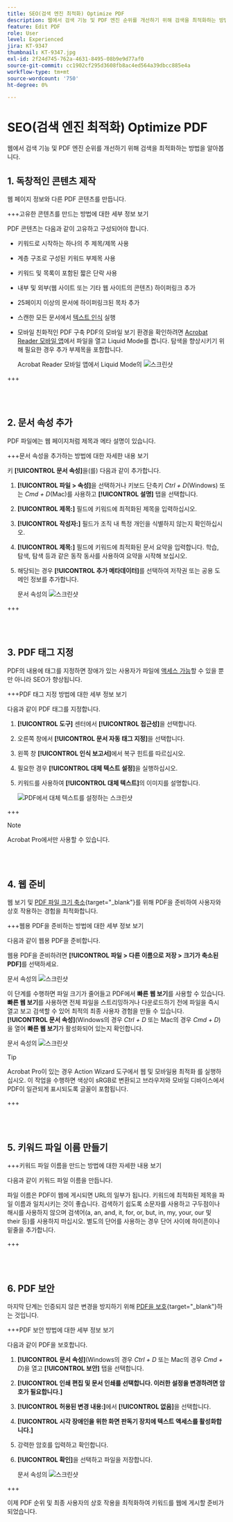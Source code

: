 ```yaml
---
title: SEO(검색 엔진 최적화) Optimize PDF
description: 웹에서 검색 기능 및 PDF 엔진 순위를 개선하기 위해 검색을 최적화하는 방법을 알아봅니다.
feature: Edit PDF
role: User
level: Experienced
jira: KT-9347
thumbnail: KT-9347.jpg
exl-id: 2f24d745-762a-4631-8495-08b9e9d77af0
source-git-commit: cc1902cf295d3608fb8ac4ed564a39dbcc885e4a
workflow-type: tm+mt
source-wordcount: '750'
ht-degree: 0%

---
```


# SEO(검색 엔진 최적화) Optimize PDF

웹에서 검색 기능 및 PDF 엔진 순위를 개선하기 위해 검색을 최적화하는 방법을 알아봅니다.

## 1. 독창적인 콘텐츠 제작

웹 페이지 정보와 다른 PDF 콘텐츠를 만듭니다.

+++고유한 콘텐츠를 만드는 방법에 대한 세부 정보 보기

PDF 콘텐츠는 다음과 같이 고유하고 구성되어야 합니다.

* 키워드로 시작하는 하나의 주 제목/제목 사용
* 계층 구조로 구성된 키워드 부제목 사용
* 키워드 및 목록이 포함된 짧은 단락 사용
* 내부 및 외부(웹 사이트 또는 기타 웹 사이트의 콘텐츠) 하이퍼링크 추가
* 25페이지 이상의 문서에 하이퍼링크된 목차 추가
* 스캔한 모든 문서에서 [텍스트 인식](https://experienceleague.adobe.com/docs/document-cloud-learn/acrobat-learning/getting-started/scan-and-ocr.html) 실행
* 모바일 친화적인 PDF 구축
PDF의 모바일 보기 환경을 확인하려면 [Acrobat Reader 모바일 앱](https://www.adobe.com/acrobat/mobile/acrobat-reader.html)에서 파일을 열고 Liquid Mode를 켭니다. 탐색을 향상시키기 위해 필요한 경우 추가 부제목을 포함합니다.

  Acrobat Reader 모바일 앱에서 Liquid Mode의 ![스크린샷](../assets/optimizeseo1.png)

+++

<br> 

## 2. 문서 속성 추가

PDF 파일에는 웹 페이지처럼 제목과 메타 설명이 있습니다.

+++문서 속성을 추가하는 방법에 대한 자세한 내용 보기

키 **[!UICONTROL 문서 속성]**&#x200B;을(를) 다음과 같이 추가합니다.

1. **[!UICONTROL 파일 > 속성]**&#x200B;을 선택하거나 키보드 단축키 *Ctrl + D*(Windows) 또는 *Cmd + D*(Mac)를 사용하고 **[!UICONTROL 설명]** 탭을 선택합니다.
1. **[!UICONTROL 제목:]** 필드에 키워드에 최적화된 제목을 입력하십시오.
1. **[!UICONTROL 작성자:]** 필드가 조직 내 특정 개인을 식별하지 않는지 확인하십시오.
1. **[!UICONTROL 제목:]** 필드에 키워드에 최적화된 문서 요약을 입력합니다.
학습, 탐색, 탐색 등과 같은 동작 동사를 사용하여 요약을 시작해 보십시오.
1. 해당되는 경우 **[!UICONTROL 추가 메타데이터]**&#x200B;를 선택하여 저작권 또는 공용 도메인 정보를 추가합니다.

   문서 속성의 ![스크린샷](../assets/optimizeseo2.png)

+++

<br> 

## 3. PDF 태그 지정

PDF의 내용에 태그를 지정하면 장애가 있는 사용자가 파일에 [액세스 가능](https://experienceleague.adobe.com/docs/document-cloud-learn/acrobat-learning/advanced-tasks/accessibility.html)할 수 있을 뿐만 아니라 SEO가 향상됩니다.

+++PDF 태그 지정 방법에 대한 세부 정보 보기

다음과 같이 PDF 태그를 지정합니다.

1. **[!UICONTROL 도구]** 센터에서 **[!UICONTROL 접근성]**&#x200B;을 선택합니다.
1. 오른쪽 창에서 **[!UICONTROL 문서 자동 태그 지정]**&#x200B;을 선택합니다.
1. 왼쪽 창 **[!UICONTROL 인식 보고서]**&#x200B;에서 복구 힌트를 따르십시오.
1. 필요한 경우 **[!UICONTROL 대체 텍스트 설정]**&#x200B;을 실행하십시오.
1. 키워드를 사용하여 **[!UICONTROL 대체 텍스트]**&#x200B;의 이미지를 설명합니다.

   ![PDF에서 대체 텍스트를 설정하는 스크린샷](../assets/optimizeseo3.png)

+++

>[!NOTE]
>
>Acrobat Pro에서만 사용할 수 있습니다.

<br> 

## 4. 웹 준비

웹 보기 및 [PDF 파일 크기 축소](https://www.adobe.com/kr/acrobat/online/compress-pdf.html){target="_blank"}를 위해 PDF을 준비하여 사용자와 상호 작용하는 경험을 최적화합니다.

+++웹용 PDF을 준비하는 방법에 대한 세부 정보 보기

다음과 같이 웹용 PDF을 준비합니다.

웹용 PDF을 준비하려면 **[!UICONTROL 파일 > 다른 이름으로 저장 > 크기가 축소된 PDF]**&#x200B;를 선택하세요.

문서 속성의 ![스크린샷](../assets/optimizeseo4.png)

이 단계를 수행하면 파일 크기가 줄어들고 PDF에서 **빠른 웹 보기**&#x200B;를 사용할 수 있습니다. **빠른 웹 보기**&#x200B;를 사용하면 전체 파일을 스트리밍하거나 다운로드하기 전에 파일을 즉시 열고 보고 검색할 수 있어 최적의 최종 사용자 경험을 만들 수 있습니다. **[!UICONTROL 문서 속성]**(Windows의 경우 *Ctrl + D* 또는 Mac의 경우 *Cmd + D*)을 열어 **빠른 웹 보기**&#x200B;가 활성화되어 있는지 확인합니다.

문서 속성의 ![스크린샷](../assets/optimizeseo5.png)

>[!TIP]
>
>Acrobat Pro이 있는 경우 Action Wizard 도구에서 웹 및 모바일용 최적화 를 실행하십시오. 이 작업을 수행하면 색상이 sRGB로 변환되고 브라우저와 모바일 디바이스에서 PDF이 일관되게 표시되도록 글꼴이 포함됩니다.

+++

<br> 

## 5. 키워드 파일 이름 만들기

+++키워드 파일 이름을 만드는 방법에 대한 자세한 내용 보기

다음과 같이 키워드 파일 이름을 만듭니다.

파일 이름은 PDF이 웹에 게시되면 URL의 일부가 됩니다. 키워드에 최적화된 제목을 파일 이름과 일치시키는 것이 좋습니다. 검색하기 쉽도록 소문자를 사용하고 구두점이나 해시를 사용하지 않으며 검색어(a, an, and, it, for, or, but, in, my, your, our 및 their 등)를 사용하지 마십시오. 별도의 단어를 사용하는 경우 단어 사이에 하이픈이나 밑줄을 추가합니다.

+++

<br> 

## 6. PDF 보안

마지막 단계는 인증되지 않은 변경을 방지하기 위해 [PDF을 보호](https://www.adobe.com/kr/acrobat/online/password-protect-pdf.html){target="_blank"}하는 것입니다.

+++PDF 보안 방법에 대한 세부 정보 보기

다음과 같이 PDF을 보호합니다.

1. **[!UICONTROL 문서 속성]**(Windows의 경우 *Ctrl + D* 또는 Mac의 경우 *Cmd + D*)을 열고 **[!UICONTROL 보안]** 탭을 선택합니다.
1. **[!UICONTROL 인쇄 편집 및 문서 인쇄를 선택합니다. 이러한 설정을 변경하려면 암호가 필요합니다.]**
1. **[!UICONTROL 허용된 변경 내용:]**&#x200B;에서 **[!UICONTROL 없음]**&#x200B;을 선택합니다.
1. **[!UICONTROL 시각 장애인을 위한 화면 판독기 장치에 텍스트 액세스를 활성화합니다.]**
1. 강력한 암호를 입력하고 확인합니다.
1. **[!UICONTROL 확인]**&#x200B;을 선택하고 파일을 저장합니다.

   문서 속성의 ![스크린샷](../assets/optimizeseo6.png)

+++

이제 PDF 순위 및 최종 사용자의 상호 작용을 최적화하여 키워드를 웹에 게시할 준비가 되었습니다.
